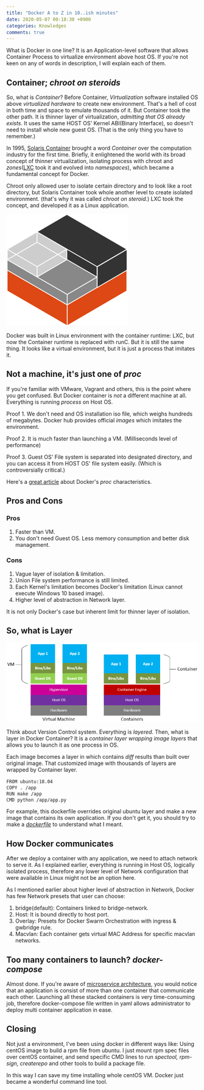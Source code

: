 ```yaml
---
title: "Docker A to Z in 10..ish minutes"
date: 2020-05-07 00:18:30 +0900
categories: Knowledges
comments: true
---
```


What is Docker in one line? It is an Application-level software that allows Container Process to virtualize environment above host OS. If you're not keen on any of words in description, I will explain each of them.

## Container; _chroot on steroids_

So, what is _Container_? Before Container, _Virtualization_ software installed OS above _virtualized hardware_ to create new environment. That's a hell of cost in both time and space to emulate thousands of it. But Container took the other path. It is thinner layer of virtualization, _admitting that OS already exists_. It uses the same HOST OS' Kernel ABI(Binary Interface), so doesn't need to install whole new guest OS. (That is the only thing you have to remember.)

In 1995, [Solaris Container][solaris] brought a word _Container_ over the computation industry for the first time. Briefly, it enlightened the world with its broad concept of thinner virtualization, isolating process with chroot and _zones_([LXC][LXC] took it and evolved into _namespaces_), which became a fundamental concept for Docker.

Chroot only allowed user to isolate certain directory and to look like a root directory, but Solaris Container took whole another level to create isolated environment. (that's why it was called _chroot on steroid_.) LXC took the concept, and developed it as a Linux application.

![LXC](/assets/img/containers.png)

Docker was built in Linux environment with the container runtime: LXC, but now the Container runtime is replaced with runC. But it is still the same thing. It looks like a virtual environment, but it is just a process that imitates it.

## Not a machine, it's just one of _proc_

If you're familiar with VMware, Vagrant and others, this is the point where you get confused. But Docker container is _not_ a different machine at all. Everything is running _process_ on Host OS.

Proof 1. We don't need and OS installation iso file, which weighs hundreds of megabytes. Docker hub provides official _images_ which imitates the environment.

Proof 2. It is much faster than launching a VM. (Milliseconds level of performance)

Proof 3. Guest OS' File system is separated into designated directory, and you can access it from HOST OS' file system easily. (Which is controversially critical.)

Here's a [great article][jvns] about Docker's _proc_ characteristics.

## Pros and Cons

### Pros

1. Faster than VM.
2. You don't need Guest OS. Less memory consumption and better disk management.

### Cons

1. Vague layer of isolation & limitation.
2. Union File system performance is still limited.
3. Each Kernel's limitation becomes Docker's limitation (Linux cannot execute Windows 10 based image).
4. Higher level of abstraction in Network layer.

It is not only Docker's case but inherent limit for thinner layer of isolation.

## So, what is Layer

![Demystifying](/assets/img/Demystifying-containers_image1.png)

Think about Version Control system. Everything is _layered_. Then, what is layer in Docker Container? It is a _container layer wrapping image layers_ that allows you to launch it as one process in OS.

Each image becomes a layer in which contains _diff_ results than built over original image. That customized image with thousands of layers are wrapped by Container layer.

```shell
FROM ubuntu:18.04
COPY . /app
RUN make /app
CMD python /app/app.py
```

For example, this dockerfile overrides original ubuntu layer and make a new image that contains its own application. If you don't get it, you should try to make a [_dockerfile_][dockerfile] to understand what I meant.

## How Docker communicates

After we deploy a container with any application, we need to attach network to serve it. As I explained earlier, everything is running in Host OS, logically isolated process, therefore any lower level of Network configuration that were available in Linux might not be an option here.

As I mentioned earlier about higher level of abstraction in Network, Docker has few Network presets that user can choose:

1. bridge(default): Containers linked to bridge-network.
2. Host: It is bound directly to host port.
3. Overlay: Presets for Docker Swarm Orchestration with ingress & gwbridge rule.
4. Macvlan: Each container gets virtual MAC Address for specific macvlan networks.

## Too many containers to launch? _docker-compose_

Almost done. If you're aware of [microservice architecture][microservice], you would notice that an application is consist of more than one container that communicate each other. Launching all these stacked containers is very time-consuming job, therefore docker-compose file written in yaml allows administrator to deploy multi container application in ease.

## Closing

Not just a environment, I've been using docker in different ways like: Using centOS image to build a rpm file from ubuntu. I just mount rpm spec files over centOS container, and send specific CMD lines to run _spectool, rpm-sign, createrepo_ and other tools to build a package file.

In this way I can save my time installing whole centOS VM. Docker just became a wonderful command line tool.

[solaris]: https://en.wikipedia.org/wiki/Solaris_Containers
[LXC]: https://en.wikipedia.org/wiki/LXC
[chroot]: https://en.wikipedia.org/wiki/Chroot
[jvns]: https://jvns.ca/blog/2020/04/29/why-strace-doesnt-work-in-docker/
[dockerfile]: https://docs.docker.com/develop/develop-images/dockerfile_best-practices/
[microservice]: https://microservices.io/
